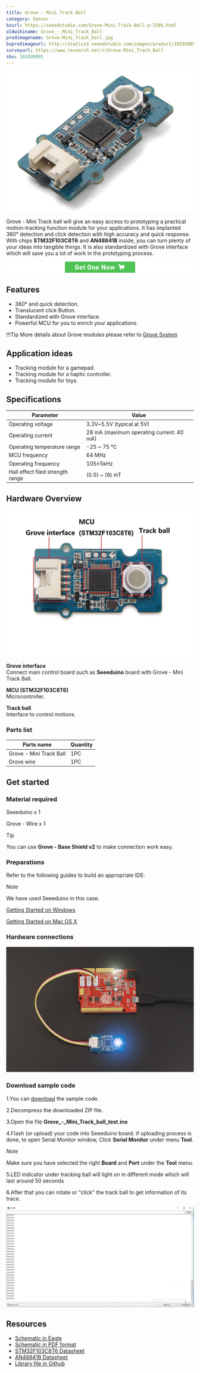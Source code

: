 ```yaml
---
title: Grove - Mini Track Ball
category: Sensor
bzurl: https://seeedstudio.com/Grove-Mini-Track-Ball-p-2586.html
oldwikiname: Grove_-_Mini_Track_Ball
prodimagename: Grove-Mini_Track_ball.jpg
bzprodimageurl: http://statics3.seeedstudio.com/images/product/101020091 3.jpg
surveyurl: https://www.research.net/r/Grove-Mini_Track_Ball
sku: 101020091
---
```


![](https://raw.githubusercontent.com/SeeedDocument/Grove-Mini_Track_Ball/master/img/Grove-Mini_Track_ball.jpg)

Grove - Mini Track ball will give an easy access to prototyping a practical motion-tracking function module for your applications. It has implanted 360° detection and click detection with high accuracy and quick response. With chips **STM32F103C8T6** and **AN48841B** inside, you can turn plenty of your ideas into tangible things. It is also standardized with Grove interface which will save you a lot of work in the prototyping process.

[![](https://raw.githubusercontent.com/SeeedDocument/common/master/Get_One_Now_Banner.png)](http://www.seeedstudio.com/depot/Grove-Mini-Track-Ball-p-2586.html)

Features
--------

-   360° and quick detection.
-   Translucent click Button.
-   Standardized with Grove interface.
-   Powerful MCU for you to enrich your applications.

!!!Tip
    More details about Grove modules please refer to [Grove System](http://wiki.seeed.cc/Grove_System/)

Application ideas
-----------------

-   Tracking module for a gamepad.
-   Tracking module for a haptic controller.
-   Tracking module for toys.

Specifications
-------------

| Parameter                        | Value                                    |
|----------------------------------|------------------------------------------|
| Operating voltage                | 3.3V~5.5V (typical at 5V)                |
| Operating current                | 28 mA (maximum operating current: 40 mA) |
| Operating temperature range      | -25 ~ 75 ℃                               |
| MCU frequency                    | 64 MHz                                   |
| Operating frequency              | 105±5kHz                                 |
| Hall effect filed strength range | (0.5) ~ (8) mT                           |

Hardware Overview
-----------------

![](https://raw.githubusercontent.com/SeeedDocument/Grove-Mini_Track_Ball/master/img/Grove-Mini_Track_ball_Hardware_Overview.jpg)

**Grove interface**   
Connect main control board such as **Seeeduino** board with Grove - Mini Track Ball.

**MCU (STM32F103C8T6)**   
Microcontroller.

**Track ball**   
Interface to control motions.

### Parts list

| Parts name              | Quantity |
|-------------------------|----------|
| Grove - Mini Track Ball | 1PC      |
| Grove wire              | 1PC      |

Get started
-----------

### Material required

Seeeduino x 1

Grove - Wire x 1

<div class="admonition tip">
<p class="admonition-title">Tip</p>
You can use <span style="font-weight:bold">Grove - Base Shield v2</span> to make connection work easy.
</div>

### **Preparations**

Refer to the following guides to build an appropriate IDE:

<div class="admonition note">
<p class="admonition-title">Note</p>
We have used Seeeduino in this case.
</div>

[Getting Started on Windows](/Seeeduino_v4.2#Getting_Started_on_Windows)

[Getting Started on Mac OS X](/Seeeduino_v4.2#Getting_Started_on_Mac_OS_X)

### Hardware connections

![](https://raw.githubusercontent.com/SeeedDocument/Grove-Mini_Track_Ball/master/img/Grove-Mini_Track_ball_Hardware_Connection.jpg)

### Download sample code

1.You can [download](https://raw.githubusercontent.com/SeeedDocument/Grove-Mini_Track_Ball/master/res/Grove-Mini_Track_ball_test.zip) the sample code.

2.Decompress the downloaded ZIP file.

3.Open the file **Grove_-_Mini_Track_ball_test.ino**

4.Flash (or upload) your code into Seeeduino board. if uploading process is done, to open Serial Monitor window, Click **Serial Monitor** under menu **Tool**.

<div class="admonition note">
<p class="admonition-title">Note</p>
Make sure you have selected the right <span style="font-weight:bold">Board</span> and <span style="font-weight:bold">Port</span> under the <span style="font-weight:bold">Tool</span> menu.
</div>

5.LED indicator under tracking ball will light on in different mode which will last around 50 seconds

6.After that you can rotate or "click" the track ball to get information of its trace.

![](https://raw.githubusercontent.com/SeeedDocument/Grove-Mini_Track_Ball/master/img/Grove-Mini_Track_ball_serial_output.jpg)

Resources
---------

- [Schematic in Eagle](https://raw.githubusercontent.com/SeeedDocument/Grove-Mini_Track_Ball/master/res/Grove-Mini_Track_ball_v1.0_schematic_files_in_Eagle.zip)
- [Schematic in PDF format](https://raw.githubusercontent.com/SeeedDocument/Grove-Mini_Track_Ball/master/res/Grove-Mini_Track_ball_v1.0_schematic_files_in_PDF.zip)
- [STM32F103C8T6 Datasheet](https://raw.githubusercontent.com/SeeedDocument/Grove-Mini_Track_Ball/master/res/STM32F03C8T6.pdf)
- [AN48841B Datasheet](http://www.semicon.panasonic.co.jp/ds4/AN48841B_E.pdf)
- [Library file in Github](https://github.com/Seeed-Studio/Grove_Mini_Track_Ball)

<!-- This Markdown file was created from http://www.seeedstudio.com/wiki/Grove_-_Mini_Track_Ball -->
